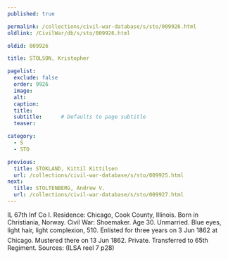 ```yaml
---
published: true

permalink: /collections/civil-war-database/s/sto/009926.html
oldlink: /CivilWar/db/s/sto/009926.html

oldid: 009926

title: STOLSON, Kristopher

pagelist:
  exclude: false
  order: 9926
  image: 
  alt:
  caption:
  title:
  subtitle:      # Defaults to page subtitle
  teaser:

category: 
  - S 
  - STO

previous:
  title: STOKLAND, Kittil Kittilsen
  url: /collections/civil-war-database/s/sto/009925.html  
next:
  title: STOLTENBERG, Andrew V.
  url: /collections/civil-war-database/s/sto/009927.html   
---
```

IL 67th Inf Co I. Residence: Chicago, Cook County, Illinois. Born in Christiania, Norway. Civil War: Shoemaker. Age 30. Unmarried. Blue eyes, light hair, light complexion, 5&#146;10&#148;. Enlisted for three years on 3 Jun 1862 at Chicago. Mustered there on 13 Jun 1862. Private. Transferred to 65th Regiment. Sources: (ILSA reel 7 p28)